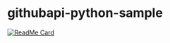 # githubapi-python-sample
[![ReadMe Card](https://github-readme-stats.vercel.app/api/pin/?username=zeikomi552&repo=githubapi-python-sample)](https://github.com/zeikomi552/githubapi-python-sample)
